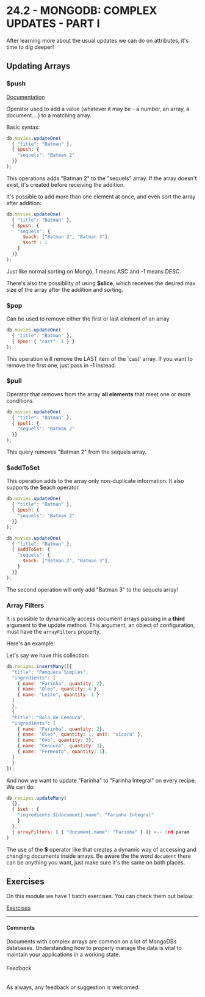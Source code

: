 # 24.2 - MONGODB: COMPLEX UPDATES - PART I

After learning more about the usual updates we can do on attributes, it's time to dig deeper!

## Updating Arrays

### $push

[Documentation](https://docs.mongodb.com/manual/reference/operator/update/push/)

Operator used to add a value (whatever it may be - a number, an array, a document....) to a matching array.

Basic syntax:

```javascript
db.movies.updateOne(
  { "title": "Batman" },
  { $push: {
    "sequels": "Batman 2"
  }}
);
```

This operations adds "Batman 2" to the "sequels" array. If the array doesn't exist, it's created before receiving the addition.

It's possible to add more than one element at once, and even sort the array after addition:

```javascript
db.movies.updateOne(
  { "title": "Batman" },
  { $push: {
    "sequels": {
      $each: ["Batman 2", "Batman 3"],
      $sort : 1
    }
  }}
);
```

Just like normal sorting on Mongo, 1 means ASC and -1 means DESC.

There's also the possibility of using **$slice**, which receives the desired max size of the array after the addition and sorting.

### $pop

Can be used to remove either the first or last element of an array

```javascript
db.movies.updateOne(
  { "title": "Batman" },
  { $pop: { "cast": 1 } }
);
```

This operation will remove the LAST item of the 'cast' array. If you want to remove the first one, just pass in -1 instead.

### $pull

Operator that removes from the array **all elements** that meet one or more conditions.

```javascript
db.movies.updateOne(
  { "title": "Batman" },
  { $pull: {
    "sequels": "Batman 2"
  }}
);
```

This query removes "Batman 2" from the sequels array.

### $addToSet

This operation adds to the array only non-duplicate information. It also supports the $each operator.

```javascript
db.movies.updateOne(
  { "title": "Batman" },
  { $push: {
    "sequels": "Batman 2"
  }}
);

db.movies.updateOne(
  { "title": "Batman" },
  { $addToSet: {
    "sequels": {
      $each: ["Batman 2", "Batman 3"],
    }
  }}
);
```

The second operation will only add "Batman 3" to the sequels array!

### Array Filters

It is possible to dynamically access document arrays passing in a **third** argument to the update method. This argument, an object of configuration, must have the `arrayFilters` property.

Here's an example:

Let's say we have this collection:

```javascript
db.recipes.insertMany([{
  "title": "Panqueca Simples",
  "ingredients": [
    { name: "Farinha", quantity: 2},
    { name: "Oleo", quantity: 4 },
    { name: "Leite", quantity: 1 }
  ]
  },
  {
  "title": "Bolo de Cenoura",
  "ingredients": [
    { name: "Farinha", quantity: 2},
    { name: "Oleo", quantity: 1, unit: "xícara" },
    { name: "Ovo", quantity: 3},
    { name: "Cenoura", quantity: 3},
    { name: "Fermento", quantity: 1},
  ]
  }
]);
```

And now we want to update "Farinha" to "Farinha Integral" on every recipe. We can do:

```javascript
db.recipes.updateMany(
  {},
  { $set : {
    "ingredients.$[document].name": "Farinha Integral"
    }
  },
  { arrayFilters: [ { "document.name": "Farinha" } ]} <-- 3rd param
)
```

The use of the **$** operator like that creates a dynamic way of accessing and changing documents inside arrays. Be aware the the word `document` there can be anything you want, just make sure it's the same on both places.

## Exercises

On this module we have 1 batch exercises. You can check them out below:

[Exercises](./exercises/exercises.md)

----

#### Comments

Documents with complex arrays are common on a lot of MongoDBs databases. Understanding how to properly manage the data is vital to maintain your applications in a working state.

###### Feedback

As always, any feedback or suggestion is welcomed.

